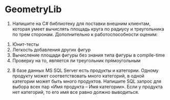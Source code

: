 # GeometryLib
1) Напишите на C# библиотеку для поставки внешним клиентам, которая умеет вычислять площадь круга по радиусу и треугольника по трем сторонам. Дополнительно к работоспособности оценим:
  1. Юнит-тесты
  2. Легкость добавления других фигур
  3. Вычисление площади фигуры без знания типа фигуры в compile-time
  4. Проверку на то, является ли треугольник прямоугольным
2) В базе данных MS SQL Server есть продукты и категории. Одному продукту может соответствовать много категорий, в одной категории может быть много продуктов. Напишите SQL запрос для выбора всех пар «Имя продукта – Имя категории». Если у продукта нет категорий, то его имя все равно должно выводиться.
